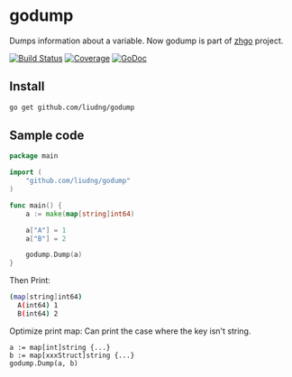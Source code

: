 # godump

Dumps information about a variable. Now godump is part of [zhgo](https://github.com/zhgo/console) project.

[![Build Status](https://travis-ci.org/liudng/godump.svg)](https://travis-ci.org/liudng/godump)
[![Coverage](http://gocover.io/_badge/github.com/liudng/godump)](http://gocover.io/github.com/liudng/godump)
[![GoDoc](https://godoc.org/github.com/liudng/godump?status.png)](http://godoc.org/github.com/liudng/godump)

## Install

```bash
go get github.com/liudng/godump
```

## Sample code

```go
package main

import (
	"github.com/liudng/godump"
)

func main() {
	a := make(map[string]int64)

	a["A"] = 1
	a["B"] = 2

	godump.Dump(a)
}
```

Then Print:

```bash
(map[string]int64)
  A(int64) 1
  B(int64) 2
```

Optimize print map:
Can print the case where the key isn't string.
```example:
a := map[int]string {...}
b := map[xxxStruct]string {...}
godump.Dump(a, b)
```
